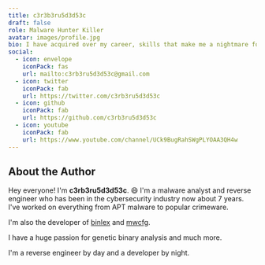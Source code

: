```yaml
---
title: c3r3b3ru5d3d53c
draft: false
role: Malware Hunter Killer
avatar: images/profile.jpg
bio: I have acquired over my career, skills that make me a nightmare for threat actors.
social:
  - icon: envelope
    iconPack: fas
    url: mailto:c3rb3ru5d3d53c@gmail.com
  - icon: twitter
    iconPack: fab
    url: https://twitter.com/c3rb3ru5d3d53c
  - icon: github
    iconPack: fab
    url: https://github.com/c3rb3ru5d3d53c
  - icon: youtube
    iconPack: fab
    url: https://www.youtube.com/channel/UCk9BugRahSWgPLYOAA3QH4w
---
```


## About the Author

Hey everyone! I'm __c3rb3ru5d3d53c__. :smile: I'm a malware analyst and reverse engineer who has been in the cybersecurity industry now about 7 years. I've worked on everything from APT malware to popular crimeware.

I'm also the developer of [binlex](https://github.com/c3rb3ru5d3d53c/binlex) and [mwcfg](https://github.com/c3rb3ru5d3d53c/mwcfg).

I have a huge passion for genetic binary analysis and much more.

I'm a reverse engineer by day and a developer by night.
